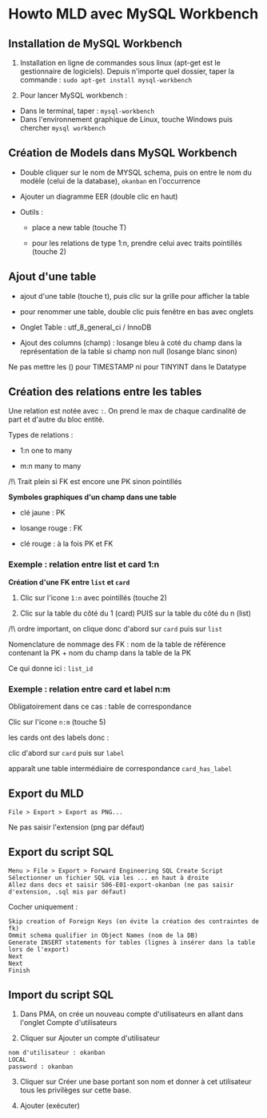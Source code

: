 # Howto MLD avec MySQL Workbench

## Installation de MySQL Workbench

1. Installation en ligne de commandes sous linux (apt-get est le gestionnaire de logiciels). Depuis n'importe quel dossier, taper la commande : `sudo apt-get install mysql-workbench`

2. Pour lancer MySQL workbench :
  * Dans le terminal, taper : `mysql-workbench`
  * Dans l'environnement graphique de Linux, touche Windows puis chercher `mysql workbench`

## Création de Models dans MySQL Workbench

* Double cliquer sur le nom de MYSQL schema, puis on entre le nom du modèle (celui de la database), `okanban` en l'occurrence

* Ajouter un diagramme EER (double clic en haut)

* Outils :
  * place a new table (touche T)
  
  * pour les relations de type 1:n, prendre celui avec traits pointillés (touche 2)

## Ajout d'une table

  * ajout d'une table (touche t), puis clic sur la grille pour afficher la table

  * pour renommer une table, double clic puis fenêtre en bas avec onglets

  * Onglet Table : utf_8_general_ci /  InnoDB

  * Ajout des columns (champ) : losange bleu à coté du champ dans la représentation de la table si champ non null (losange blanc sinon)

  Ne pas mettre les () pour TIMESTAMP ni pour TINYINT dans le Datatype

## Création des relations entre les tables

Une relation est notée avec `:`. On prend le max de chaque cardinalité de part et d'autre du bloc entité.

Types de relations :

* 1:n one to many

* m:n many to many

/!\ Trait plein si FK est encore une PK sinon pointillés

**Symboles graphiques d'un champ dans une table**

  * clé jaune : PK

  * losange rouge : FK

  * clé rouge : à la fois PK et FK

### Exemple : relation entre list et card 1:n

**Création d'une FK entre `list` et `card`**

1. Clic sur l'icone `1:n` avec pointillés (touche 2)

1. Clic sur la table du côté du 1 (card) PUIS sur la table du côté du n (list)

/!\ ordre important, on clique donc d'abord sur `card` puis sur `list`

Nomenclature de nommage des FK : nom de la table de référence contenant la PK + nom du champ dans la table de la PK

Ce qui donne ici : `list_id`

### Exemple : relation entre card et label n:m

Obligatoirement dans ce cas : table de correspondance

Clic sur l'icone `n:m` (touche 5)

les cards ont des labels donc :

clic d'abord sur `card` puis sur `label`

apparaît une table intermédiaire de correspondance `card_has_label`

## Export du MLD

```
File > Export > Export as PNG...
```

Ne pas saisir l'extension (png par défaut)

## Export du script SQL

```
Menu > File > Export > Forward Engineering SQL Create Script
Sélectionner un fichier SQL via les ... en haut à droite
Allez dans docs et saisir S06-E01-export-okanban (ne pas saisir d'extension, .sql mis par défaut)
```

Cocher uniquement :
```
Skip creation of Foreign Keys (on évite la création des contraintes de fk)
Ommit schema qualifier in Object Names (nom de la DB)
Generate INSERT statements for tables (lignes à insérer dans la table lors de l'export)
Next
Next
Finish
```

## Import du script SQL

1. Dans PMA, on crée un nouveau compte d'utilisateurs en allant dans l'onglet Compte d'utilisateurs

2. Cliquer sur Ajouter un compte d'utilisateur

  ```
  nom d'utilisateur : okanban
  LOCAL
  password : okanban
  ```

3. Cliquer sur Créer une base portant son nom et donner à cet utilisateur tous les privilèges sur cette base.

4. Ajouter (exécuter)